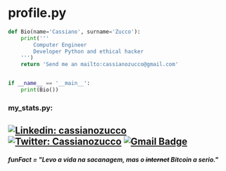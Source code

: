 # profile.py
```python
def Bio(name='Cassiano', surname='Zucco'):
    print('''
        Computer Engineer
        Developer Python and ethical hacker
    ''')
    return 'Send me an mailto:cassianozucco@gmail.com'


if __name__ == '__main__':
    print(Bio())
```    

### my_stats.py:


[![Linkedin: cassianozucco](https://img.shields.io/badge/-cassianozucco-blue?style=flat-square&logo=Linkedin&logoColor=white&link=https://www.linkedin.com/in/cassianozucco/)](https://www.linkedin.com/in/cassianozucco/) 
[![Twitter: Cassianozucco](https://img.shields.io/badge/-Cassianozucco-1DA1F2?style=flat-square&logo=twitter&logoColor=white&link=https://twitter.com/Cassianozucco)](https://twitter.com/Cassianozucco) 
[![Gmail Badge](https://img.shields.io/badge/-cassianozucco@gmail.com-white?style=flat-square&logo=gmail&logoColor=red&link=mailto:cassianozucco@gmail.com)](mailto:cassianozucco@gmail.com) 
---------------------------------------------------------------------------------------------------------------------------------------------------------
<!-- Bitcoiner since 2016 -->
##### funFact = "Levo a vida na sacanagem, mas o <s>internet</s> Bitcoin a serio."
